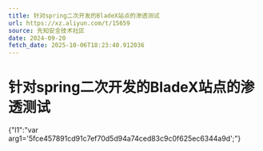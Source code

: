 ```yaml
---
title: 针对spring二次开发的BladeX站点的渗透测试
url: https://xz.aliyun.com/t/15659
source: 先知安全技术社区
date: 2024-09-20
fetch_date: 2025-10-06T18:23:40.912036
---
```


# 针对spring二次开发的BladeX站点的渗透测试

{"l1":"var arg1='5fce457891cd91c7ef70d5d94a74ced83c9c0f625ec6344a9d';"}